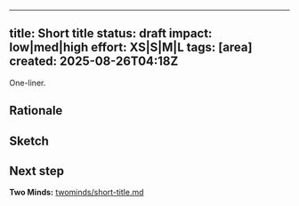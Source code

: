 <!-- status: stub; target: 150+ words -->
---
title: Short title
status: draft
impact: low|med|high
effort: XS|S|M|L
tags: [area]
created: 2025-08-26T04:18Z
---

One-liner.

## Rationale
## Sketch
## Next step
**Two Minds:** [twominds/short-title.md](twominds/short-title.md)


